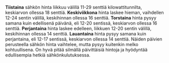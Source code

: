 **Tiistaina** sähkön hinta liikkuu välillä 11-29 senttiä kilowattitunnilta, keskiarvon ollessa 18 senttiä. **Keskiviikkona** hinta laskee hieman, vaihdellen 12-24 sentin välillä, keskihinnan ollessa 16 senttiä. **Torstaina** hinta pysyy samana kuin edellisenä päivänä, eli 12-20 sentissä, keskiarvon ollessa 16 senttiä. **Perjantaina** hinta laskee edelleen, liikkuen 12-20 sentin välillä, keskihinnan ollessa 14 senttiä. **Lauantaina** hinta pysyy samana kuin perjantaina, eli 12-17 sentissä, keskiarvon ollessa 14 senttiä. Näiden päivien perusteella sähkön hinta vaihtelee, mutta pysyy kuitenkin melko kohtuullisena. On hyvä pitää silmällä päivittäisiä hintoja ja hyödyntää edullisempia hetkiä sähkönkulutuksessa.